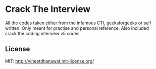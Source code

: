 # Crack The Interview
All the codes taken either from the infamous CTI, geeksforgeeks or self written.
Only meant for practise and personal reference.
Also included crack the coding interview v5 codes.

## License

MIT: http://vineetdhanawat.mit-license.org/